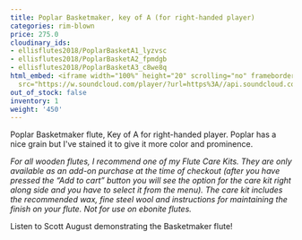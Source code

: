 ```yaml
---
title: Poplar Basketmaker, key of A (for right-handed player)
categories: rim-blown
price: 275.0
cloudinary_ids:
- ellisflutes2018/PoplarBasketA1_lyzvsc
- ellisflutes2018/PoplarBasketA2_fpmdgb
- ellisflutes2018/PoplarBasketA3_c8we8q
html_embed: <iframe width="100%" height="20" scrolling="no" frameborder="no" allow="autoplay"
  src="https://w.soundcloud.com/player/?url=https%3A//api.soundcloud.com/tracks/536548146&color=%23ff5500&inverse=false&auto_play=false&show_user=true"></iframe>
out_of_stock: false
inventory: 1
weight: '450'
---
```


Poplar Basketmaker flute, Key of A for right-handed player.  Poplar has a nice grain but I've stained it to give it more color and prominence.

*For all wooden flutes, I recommend one of my Flute Care Kits.  They are only available as an add-on purchase at the time of checkout (after you have pressed the “Add to cart” button you will see the option for the care kit right along side and you have to select it from the menu). The care kit includes the recommended wax, fine steel wool and instructions for maintaining the finish on your flute.  Not for use on ebonite flutes.*

Listen to Scott August demonstrating the Basketmaker flute!